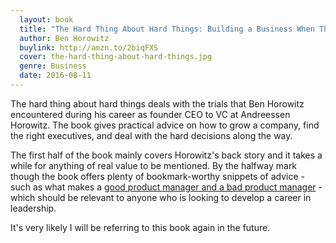 ```yaml
---
  layout: book
  title: "The Hard Thing About Hard Things: Building a Business When There Are No Easy Answers"
  author: Ben Horowitz
  buylink: http://amzn.to/2biqFXS
  cover: the-hard-thing-about-hard-things.jpg
  genre: Business
  date: 2016-08-11
---
```


The hard thing about hard things deals with the trials that Ben Horowitz encountered during his career as founder CEO to VC at Andreessen Horowitz. The book gives practical advice on how to grow a company, find the right executives, and deal with the hard decisions along the way.

The first half of the book mainly covers Horowitz's back story and it takes a while for anything of real value to be mentioned. By the halfway mark though the book offers plenty of bookmark-worthy snippets of advice - such as what makes a <a href="{{site.baseurl}}{% link _pages/writing/_posts/2016-06-21-product-manager.md %}" title="Good Product Manager; Bad Product Manager">good product manager and a bad product manager</a> - which should be relevant to anyone who is looking to develop a career in leadership.

It's very likely I will be referring to this book again in the future.
